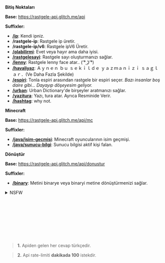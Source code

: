 
__**Bitiş Noktaları**__

**Base:** https://rastgele-api.glitch.me/api

**Suffixler:**

- **[/ip](https://rastgele-api.glitch.me/api/ip)**: Kendi ipniz.
- **/rastgele-ip**: Rastgele ip üretir.
- **/rastgele-ip/v6**: Rastgele ipV6 Üretir.
- **[/olabilirmi](https://rastgele-api.glitch.me/api/olabilirmi)**: Evet veya hayır ama daha iyisi.
- **[/rastgelesayi](https://rastgele-api.glitch.me/api/rastgelesayi)**: Rastgele sayı oluşturmanızı sağlar.
- **[/lenny](https://rastgele-api.glitch.me/api/lenny)**: Rastgele lenny face atar.. ( ͡° ͜ʖ ͡°)
- **[/havaliyaz](https://rastgele-api.glitch.me/api/havaliyaz)**: Ａｙｎｅｎ  ｂｕ  ｓｅｋｉｌｄｅ  ｙａｚｍａｎｉｚｉ  ｓａｇｌａｒ．(Ve Daha Fazla Şekilde)
- **[/espiri](https://rastgele-api.glitch.me/api/espiri)**: Tonla espiri arasından rastgele bir espiri seçer.  *Bazı insanlar boş daire gibi… Dayayıp döşeyesim geliyor.*
- **[/urban](https://rastgele-api.glitch.me/api/urban)**: Urban Dictionary'de birşeyler aratmanızı sağlar.
- **[/yazitura](https://rastgele-api.glitch.me/api/yazitura)**: Yazı, tura atar. Ayrıca Resminide Verir.
- **[/hashtag](https://rastgele-api.glitch.me/api/hashtag)**: why not.

**__Minecraft__**

**Base:** https://rastgele-api.glitch.me/api/mc

**Suffixler:**

- **[/java/isim-gecmisi](https://rastgele-api.glitch.me/api/mc/java/isim-gecmisi)**: Minecraft oyuncularının isim geçmişi.
- **[/java/sunucu-bilgi](https://rastgele-api.glitch.me/api/mc/java/sunucu-bilgi)**: Sunucu bilgisi aktif kişi falan.

__**Dönüştür**__

**Base:** https://rastgele-api.glitch.me/api/donustur

**Suffixler:**

- **[/binary](https://rastgele-api.glitch.me/api/donustur/binary)**: Metini binarye veya binaryi metine dönüştürmenizi sağlar.


<details>
  
<summary>NSFW</summary>

**Base:** http://rastgele-api.glitch.me/api/nsfw

**Suffixler:**
- **[/video](http://rastgele-api.glitch.me/api/nsfw/video)** - P()rn() videoları (`xvideos, sex.com, pornhub.com, redtube`)
- **[/gif](http://rastgele-api.glitch.me/api/nsfw/gif)** - P()rn() Gifleri (`sex.com, pornhub.com`)

</details>

` `

` `

` `

` `

` `

> **1.** Apiden gelen her cevap türkçedir.

> **2.** Api rate-limiti __dakikada 100__ istekdir.

